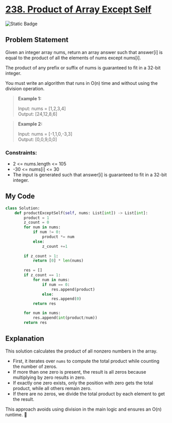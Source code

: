 # [238. Product of Array Except Self](https://leetcode.com/problems/product-of-array-except-self)

![Static Badge](https://img.shields.io/badge/Difficulty-Medium-yellow)

## Problem Statement

Given an integer array nums, return an array answer such that answer[i] is equal to the product of all the elements of nums except nums[i].

The product of any prefix or suffix of nums is guaranteed to fit in a 32-bit integer.

You must write an algorithm that runs in O(n) time and without using the division operation.

> **Example 1:**
>
> Input: nums = [1,2,3,4]  
> Output: [24,12,8,6]  

> **Example 2:**
>
> Input: nums = [-1,1,0,-3,3]  
> Output: [0,0,9,0,0]  

### Constraints:

- 2 <= nums.length <= 105  
- -30 <= nums[i] <= 30  
- The input is generated such that answer[i] is guaranteed to fit in a 32-bit integer.  

## My Code
```python
class Solution:
    def productExceptSelf(self, nums: List[int]) -> List[int]:
        product = 1
        z_count = 0
        for num in nums:
            if num != 0:
                product *= num
            else:
                z_count +=1
        
        if z_count > 1:
            return [0] * len(nums)
        
        res = []
        if z_count == 1:
            for num in nums:
                if num == 0:
                    res.append(product)
                else:
                    res.append(0)
            return res

        for num in nums:
            res.append(int(product/num))
        return res
```
## Explanation

This solution calculates the product of all nonzero numbers in the array.  
- First, it iterates over `nums` to compute the total product while counting the number of zeros.  
- If more than one zero is present, the result is all zeros because multiplying by zero results in zero.  
- If exactly one zero exists, only the position with zero gets the total product, while all others remain zero.  
- If there are no zeros, we divide the total product by each element to get the result.  

This approach avoids using division in the main logic and ensures an O(n) runtime. 🚀
